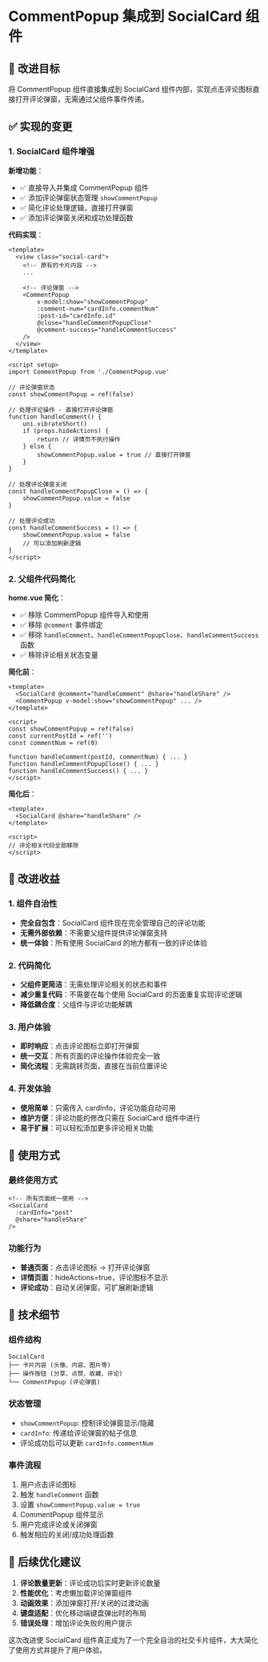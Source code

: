 # CommentPopup 集成到 SocialCard 组件

## 🎯 改进目标

将 CommentPopup 组件直接集成到 SocialCard 组件内部，实现点击评论图标直接打开评论弹窗，无需通过父组件事件传递。

## ✅ 实现的变更

### 1. SocialCard 组件增强

**新增功能**：
- ✅ 直接导入并集成 CommentPopup 组件
- ✅ 添加评论弹窗状态管理 `showCommentPopup`
- ✅ 简化评论处理逻辑，直接打开弹窗
- ✅ 添加评论弹窗关闭和成功处理函数

**代码实现**：
```vue
<template>
  <view class="social-card">
    <!-- 原有的卡片内容 -->
    ...
    
    <!-- 评论弹窗 -->
    <CommentPopup
        v-model:show="showCommentPopup"
        :comment-num="cardInfo.commentNum"
        :post-id="cardInfo.id"
        @close="handleCommentPopupClose"
        @comment-success="handleCommentSuccess"
    />
  </view>
</template>

<script setup>
import CommentPopup from './CommentPopup.vue'

// 评论弹窗状态
const showCommentPopup = ref(false)

// 处理评论操作 - 直接打开评论弹窗
function handleComment() {
    uni.vibrateShort()
    if (props.hideActions) {
        return // 详情页不执行操作
    } else {
        showCommentPopup.value = true // 直接打开弹窗
    }
}

// 处理评论弹窗关闭
const handleCommentPopupClose = () => {
    showCommentPopup.value = false
}

// 处理评论成功
const handleCommentSuccess = () => {
    showCommentPopup.value = false
    // 可以添加刷新逻辑
}
</script>
```

### 2. 父组件代码简化

**home.vue 简化**：
- ✅ 移除 CommentPopup 组件导入和使用
- ✅ 移除 `@comment` 事件绑定
- ✅ 移除 `handleComment`、`handleCommentPopupClose`、`handleCommentSuccess` 函数
- ✅ 移除评论相关状态变量

**简化前**：
```vue
<template>
  <SocialCard @comment="handleComment" @share="handleShare" />
  <CommentPopup v-model:show="showCommentPopup" ... />
</template>

<script>
const showCommentPopup = ref(false)
const currentPostId = ref('')
const commentNum = ref(0)

function handleComment(postId, commentNum) { ... }
function handleCommentPopupClose() { ... }
function handleCommentSuccess() { ... }
</script>
```

**简化后**：
```vue
<template>
  <SocialCard @share="handleShare" />
</template>

<script>
// 评论相关代码全部移除
</script>
```

## 🎉 改进收益

### 1. 组件自治性
- **完全自包含**：SocialCard 组件现在完全管理自己的评论功能
- **无需外部依赖**：不需要父组件提供评论弹窗支持
- **统一体验**：所有使用 SocialCard 的地方都有一致的评论体验

### 2. 代码简化
- **父组件更简洁**：无需处理评论相关的状态和事件
- **减少重复代码**：不需要在每个使用 SocialCard 的页面重复实现评论逻辑
- **降低耦合度**：父组件与评论功能解耦

### 3. 用户体验
- **即时响应**：点击评论图标立即打开弹窗
- **统一交互**：所有页面的评论操作体验完全一致
- **简化流程**：无需跳转页面，直接在当前位置评论

### 4. 开发体验
- **使用简单**：只需传入 cardInfo，评论功能自动可用
- **维护方便**：评论功能的修改只需在 SocialCard 组件中进行
- **易于扩展**：可以轻松添加更多评论相关功能

## 📱 使用方式

### 最终使用方式
```vue
<!-- 所有页面统一使用 -->
<SocialCard 
  :cardInfo="post"
  @share="handleShare"
/>
```

### 功能行为
- **普通页面**：点击评论图标 → 打开评论弹窗
- **详情页面**：hideActions=true，评论图标不显示
- **评论成功**：自动关闭弹窗，可扩展刷新逻辑

## 🔧 技术细节

### 组件结构
```
SocialCard
├── 卡片内容 (头像、内容、图片等)
├── 操作按钮 (分享、点赞、收藏、评论)
└── CommentPopup (评论弹窗)
```

### 状态管理
- `showCommentPopup`: 控制评论弹窗显示/隐藏
- `cardInfo`: 传递给评论弹窗的帖子信息
- 评论成功后可以更新 `cardInfo.commentNum`

### 事件流程
1. 用户点击评论图标
2. 触发 `handleComment` 函数
3. 设置 `showCommentPopup.value = true`
4. CommentPopup 组件显示
5. 用户完成评论或关闭弹窗
6. 触发相应的关闭/成功处理函数

## 🚀 后续优化建议

1. **评论数量更新**：评论成功后实时更新评论数量
2. **性能优化**：考虑懒加载评论弹窗组件
3. **动画效果**：添加弹窗打开/关闭的过渡动画
4. **键盘适配**：优化移动端键盘弹出时的布局
5. **错误处理**：增加评论失败的用户提示

这次改进使 SocialCard 组件真正成为了一个完全自治的社交卡片组件，大大简化了使用方式并提升了用户体验。
